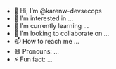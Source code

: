 - 👋 Hi, I’m @karenw-devsecops
- 👀 I’m interested in ...
- 🌱 I’m currently learning ...
- 💞️ I’m looking to collaborate on ...
- 📫 How to reach me ...
- 😄 Pronouns: ...
- ⚡ Fun fact: ...

<!---
karenw-devsecops/karenw-devsecops is a ✨ special ✨ repository because its `README.md` (this file) appears on your GitHub profile.
You can click the Preview link to take a look at your changes.
--->
